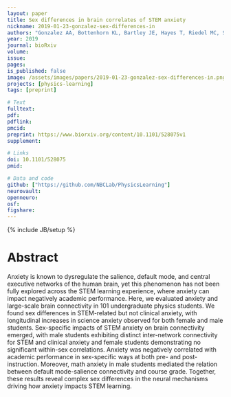 ```yaml
---
layout: paper
title: Sex differences in brain correlates of STEM anxiety
nickname: 2019-01-23-gonzalez-sex-differences-in
authors: "Gonzalez AA, Bottenhorn KL, Bartley JE, Hayes T, Riedel MC, Salo T, Bravo EI, Odean R, Nazareth A, Laird RW, Sutherland MT, Brewe E, Pruden SM, Laird AR"
year: 2019
journal: bioRxiv
volume:
issue:
pages:
is_published: false
image: /assets/images/papers/2019-01-23-gonzalez-sex-differences-in.png
projects: [physics-learning]
tags: [preprint]

# Text
fulltext:
pdf:
pdflink:
pmcid:
preprint: https://www.biorxiv.org/content/10.1101/528075v1
supplement:

# Links
doi: 10.1101/528075
pmid:

# Data and code
github: ["https://github.com/NBCLab/PhysicsLearning"]
neurovault:
openneuro:
osf:
figshare:
---
```

{% include JB/setup %}

# Abstract

Anxiety is known to dysregulate the salience, default mode, and central executive networks of the human brain, yet this phenomenon has not been fully explored across the STEM learning experience, where anxiety can impact negatively academic performance. Here, we evaluated anxiety and large-scale brain connectivity in 101 undergraduate physics students. We found sex differences in STEM-related but not clinical anxiety, with longitudinal increases in science anxiety observed for both female and male students. Sex-specific impacts of STEM anxiety on brain connectivity emerged, with male students exhibiting distinct inter-network connectivity for STEM and clinical anxiety and female students demonstrating no significant within-sex correlations. Anxiety was negatively correlated with academic performance in sex-specific ways at both pre- and post-instruction. Moreover, math anxiety in male students mediated the relation between default mode-salience connectivity and course grade. Together, these results reveal complex sex differences in the neural mechanisms driving how anxiety impacts STEM learning.
